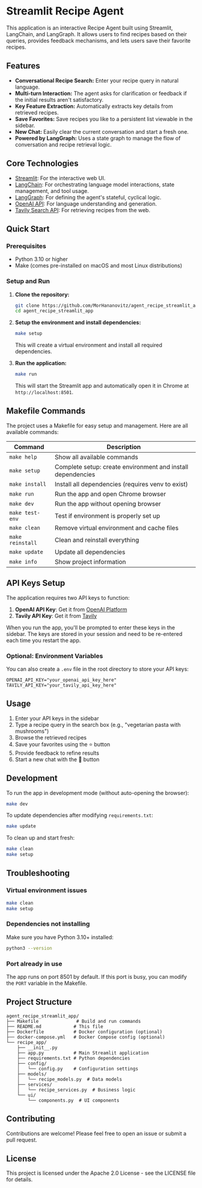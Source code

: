 # Streamlit Recipe Agent

This application is an interactive Recipe Agent built using Streamlit, LangChain, and LangGraph. It allows users to find recipes based on their queries, provides feedback mechanisms, and lets users save their favorite recipes.

## Features

*   **Conversational Recipe Search:** Enter your recipe query in natural language.
*   **Multi-turn Interaction:** The agent asks for clarification or feedback if the initial results aren't satisfactory.
*   **Key Feature Extraction:** Automatically extracts key details from retrieved recipes.
*   **Save Favorites:** Save recipes you like to a persistent list viewable in the sidebar.
*   **New Chat:** Easily clear the current conversation and start a fresh one.
*   **Powered by LangGraph:** Uses a state graph to manage the flow of conversation and recipe retrieval logic.

## Core Technologies

*   [Streamlit](https://streamlit.io/): For the interactive web UI.
*   [LangChain](https://python.langchain.com/): For orchestrating language model interactions, state management, and tool usage.
*   [LangGraph](https://python.langchain.com/docs/langgraph): For defining the agent's stateful, cyclical logic.
*   [OpenAI API](https://platform.openai.com/): For language understanding and generation.
*   [Tavily Search API](https://tavily.com/): For retrieving recipes from the web.

## Quick Start

### Prerequisites
- Python 3.10 or higher
- Make (comes pre-installed on macOS and most Linux distributions)

### Setup and Run

1.  **Clone the repository:**
    ```bash
    git clone https://github.com/MorHananovitz/agent_recipe_streamlit_app.git
    cd agent_recipe_streamlit_app
    ```

2.  **Setup the environment and install dependencies:**
    ```bash
    make setup
    ```
    This will create a virtual environment and install all required dependencies.

3.  **Run the application:**
    ```bash
    make run
    ```
    This will start the Streamlit app and automatically open it in Chrome at `http://localhost:8501`.

## Makefile Commands

The project uses a Makefile for easy setup and management. Here are all available commands:

| Command | Description |
|---------|-------------|
| `make help` | Show all available commands |
| `make setup` | Complete setup: create environment and install dependencies |
| `make install` | Install all dependencies (requires venv to exist) |
| `make run` | Run the app and open Chrome browser |
| `make dev` | Run the app without opening browser |
| `make test-env` | Test if environment is properly set up |
| `make clean` | Remove virtual environment and cache files |
| `make reinstall` | Clean and reinstall everything |
| `make update` | Update all dependencies |
| `make info` | Show project information |

## API Keys Setup

The application requires two API keys to function:

1. **OpenAI API Key**: Get it from [OpenAI Platform](https://platform.openai.com/)
2. **Tavily API Key**: Get it from [Tavily](https://tavily.com/)

When you run the app, you'll be prompted to enter these keys in the sidebar. The keys are stored in your session and need to be re-entered each time you restart the app.

### Optional: Environment Variables

You can also create a `.env` file in the root directory to store your API keys:

```env
OPENAI_API_KEY="your_openai_api_key_here"
TAVILY_API_KEY="your_tavily_api_key_here"
```

## Usage

1. Enter your API keys in the sidebar
2. Type a recipe query in the search box (e.g., "vegetarian pasta with mushrooms")
3. Browse the retrieved recipes
4. Save your favorites using the ⭐ button
5. Provide feedback to refine results
6. Start a new chat with the 🔄 button

## Development

To run the app in development mode (without auto-opening the browser):
```bash
make dev
```

To update dependencies after modifying `requirements.txt`:
```bash
make update
```

To clean up and start fresh:
```bash
make clean
make setup
```

## Troubleshooting

### Virtual environment issues
```bash
make clean
make setup
```

### Dependencies not installing
Make sure you have Python 3.10+ installed:
```bash
python3 --version
```

### Port already in use
The app runs on port 8501 by default. If this port is busy, you can modify the `PORT` variable in the Makefile.

## Project Structure

```
agent_recipe_streamlit_app/
├── Makefile              # Build and run commands
├── README.md            # This file
├── Dockerfile           # Docker configuration (optional)
├── docker-compose.yml   # Docker Compose config (optional)
└── recipe_app/
    ├── __init__.py
    ├── app.py           # Main Streamlit application
    ├── requirements.txt # Python dependencies
    ├── config/
    │   └── config.py    # Configuration settings
    ├── models/
    │   └── recipe_models.py  # Data models
    ├── services/
    │   └── recipe_services.py  # Business logic
    └── ui/
        └── components.py  # UI components
```

## Contributing

Contributions are welcome! Please feel free to open an issue or submit a pull request.

## License

This project is licensed under the Apache 2.0 License - see the LICENSE file for details.
